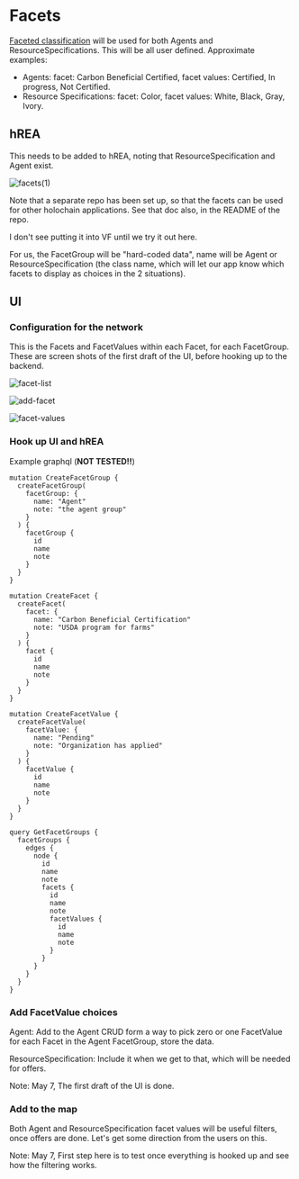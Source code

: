 # Facets

[Faceted classification](https://en.wikipedia.org/wiki/Faceted_classification) will be used for both Agents and ResourceSpecifications. This will be all user defined. Approximate examples:
* Agents: facet: Carbon Beneficial Certified, facet values: Certified, In progress, Not Certified.
* Resource Specifications: facet: Color, facet values: White, Black, Gray, Ivory.

## hREA

This needs to be added to hREA, noting that ResourceSpecification and Agent exist.

![facets(1)](https://user-images.githubusercontent.com/3776081/236702414-0709cbde-3edb-49f1-a14d-9442e899ab5e.png)


Note that a separate repo has been set up, so that the facets can be used for other holochain applications. See that doc also, in the README of the repo.

I don't see putting it into VF until we try it out here.

For us, the FacetGroup will be "hard-coded data", name will be Agent or ResourceSpecification (the class name, which will let our app know which facets to display as choices in the 2 situations).

## UI

### Configuration for the network

This is the Facets and FacetValues within each Facet, for each FacetGroup. These are screen shots of the first draft of the UI, before hooking up to the backend. 

![facet-list](https://user-images.githubusercontent.com/3776081/236702038-9e7b5a7b-5bd1-49ad-b826-bec293adb0fa.png)

![add-facet](https://user-images.githubusercontent.com/3776081/236702046-aff7675e-c309-4aa1-8812-1eaf534b58e2.png)

![facet-values](https://user-images.githubusercontent.com/3776081/236702049-47c07f88-7c93-4b50-ba20-6111f95b27bc.png)

### Hook up UI and hREA

Example graphql (**NOT TESTED!!**)

```
mutation CreateFacetGroup {
  createFacetGroup(
    facetGroup: {
      name: "Agent"
      note: "the agent group"
    } 
  ) {
    facetGroup {
      id
      name
      note
    }
  }
}

mutation CreateFacet {
  createFacet(
    facet: {
      name: "Carbon Beneficial Certification"
      note: "USDA program for farms"
    } 
  ) {
    facet {
      id
      name
      note
    }
  }
}

mutation CreateFacetValue {
  createFacetValue(
    facetValue: {
      name: "Pending"
      note: "Organization has applied"
    } 
  ) {
    facetValue {
      id
      name
      note
    }
  }
}

query GetFacetGroups {
  facetGroups {
    edges {
      node {
        id
        name
        note
        facets {
          id
          name
          note
          facetValues {
            id
            name
            note
          }
        }
      }
    }
  }
}
```

### Add FacetValue choices

Agent: Add to the Agent CRUD form a way to pick zero or one FacetValue for each Facet in the Agent FacetGroup, store the data.

ResourceSpecification: Include it when we get to that, which will be needed for offers.

Note: May 7, The first draft of the UI is done.

### Add to the map

Both Agent and ResourceSpecification facet values will be useful filters, once offers are done.  Let's get some direction from the users on this.

Note: May 7, First step here is to test once everything is hooked up and see how the filtering works.

